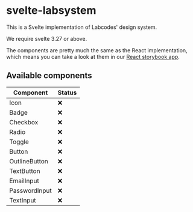 # svelte-labsystem

This is a Svelte implementation of Labcodes' design system.

We require svelte 3.27 or above.

The components are pretty much the same as the React implementation, which means you can take a look at them in our [React storybook app](https://labstorybook-master.netlify.app/).

## Available components

| Component | Status |
| --- | --- |
| Icon  | ❌ |
| Badge | ❌ |
| Checkbox | ❌ |
| Radio | ❌ |
| Toggle | ❌ |
| Button | ❌ |
| OutlineButton | ❌ |
| TextButton | ❌ |
| EmailInput | ❌ |
| PasswordInput | ❌ |
| TextInput | ❌ |

